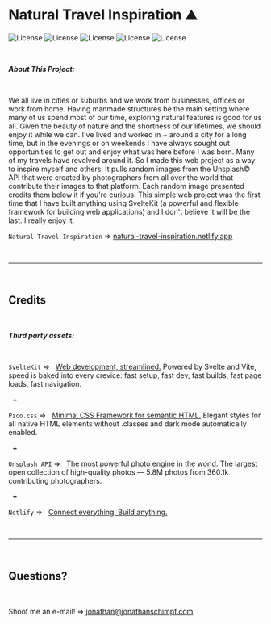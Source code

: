 # Natural Travel Inspiration ⛰️

  
![License](https://img.shields.io/static/v1?label=Language&message=JavaScript&color=yellow)
![License](https://img.shields.io/static/v1?label=Language&message=HTML5&color=orange) ![License](https://img.shields.io/static/v1?label=Language&message=CSS3&color=blue) ![License](https://img.shields.io/static/v1?label=Framework&message=SvelteKit&color=green) 
![License](https://img.shields.io/static/v1?label=Framework&message=Pico.css&color=yellow)

<p>&nbsp;<p>

<strong><em>About This Project:</strong></em>

<p>&nbsp;<p>

We all live in cities or suburbs and we work from businesses, offices or work from home. Having manmade structures be the main setting where many of us spend most of our time, exploring natural features is good for us all. Given the beauty of nature and the shortness of our lifetimes, we should enjoy it while we can. I've lived and worked in + around a city for a long time, but in the evenings or on weekends I have always sought out opportunities to get out and enjoy what was here before I was born. Many of my travels have revolved around it. So I made this web project as a way to inspire myself and others. It pulls random images from the Unsplash© API that were created by photographers from all over the world that contribute their images to that platform. Each random image presented credits them below it if you're curious. This simple web project was the first time that I have built anything using SvelteKit (a powerful and flexible framework for building web applications) and I don't believe it will be the last. I really enjoy it.

`Natural Travel Inspiration` => [natural-travel-inspiration.netlify.app](https://natural-travel-inspiration.netlify.app)

<p>&nbsp;<p>

------
<p>&nbsp;<p>

## Credits

<p>&nbsp;<p>

<strong><em>Third party assets:</strong></em>

<p>&nbsp;</p>

`SvelteKit` =>‏‏‎ ‎ ‏‏‎ ‎[Web development, streamlined.](https://kit.svelte.dev/) Powered by Svelte and Vite, speed is baked into every crevice: fast setup, fast dev, fast builds, fast page loads, fast navigation.

<p>&nbsp;‏‏‎‏‏‎ ‎<strong>+</strong></p>

`Pico.css` =>‏‏‎ ‎ ‏‏‎ ‎[Minimal CSS Framework for semantic HTML.](https://picocss.com/) Elegant styles for all native HTML elements without .classes and dark mode automatically enabled.

<p>&nbsp;‏‏‎‏‏‎ ‎<strong>+</strong></p>

`Unsplash API` =>‏‏‎ ‎ ‏‏‎ ‎[The most powerful photo engine in the world.](https://unsplash.com/developers) The largest open collection of high-quality photos — 5.8M photos from 360.1k contributing photographers.

<p>&nbsp;‏‏‎‏‏‎ ‎<strong>+</strong></p>

`Netlify` =>‏‏‎ ‎ ‏‏‎ ‎[Connect everything. Build anything.](https://www.netlify.com/)

<p>&nbsp;<p>

---

<p>&nbsp;<p>

## Questions?

<p>&nbsp;<p>

Shoot me an e-mail! => jonathan@jonathanschimpf.com

<p>&nbsp;<p>
